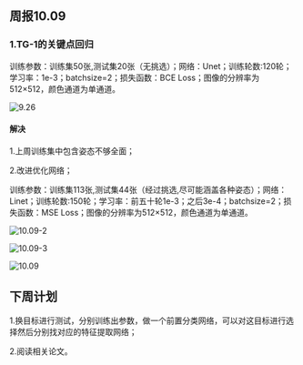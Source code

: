 

## 周报10.09

### 1.TG-1的关键点回归

训练参数：训练集50张,测试集20张（无挑选）；网络：Unet；训练轮数:120轮；学习率：1e-3；batchsize=2；损失函数：BCE Loss；图像的分辨率为512×512，颜色通道为单通道。

![9.26](F:\新桌面\ZUT\周报\images\9.26.png)



#### 解决

1.上周训练集中包含姿态不够全面；

2.改进优化网络；

训练参数：训练集113张,测试集44张（经过挑选,尽可能涵盖各种姿态）；网络：Linet；训练轮数:150轮；学习率：前五十轮1e-3；之后3e-4；batchsize=2；损失函数：MSE Loss；图像的分辨率为512×512，颜色通道为单通道。





![10.09-2](F:\新桌面\ZUT\周报\images\10.09-2.png)



![10.09-3](F:\新桌面\ZUT\周报\images\10.09-3.png)

![10.09](F:\新桌面\ZUT\周报\images\10.09.png)

## 下周计划

1.换目标进行测试，分别训练出参数，做一个前置分类网络，可以对这目标进行选择然后分别找对应的特征提取网络；

2.阅读相关论文。

